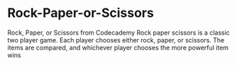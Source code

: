 # Rock-Paper-or-Scissors
Rock, Paper, or Scissors from Codecademy
Rock paper scissors is a classic two player game. Each player chooses either rock, paper, or scissors. The items are compared, and whichever player chooses the more powerful item wins
